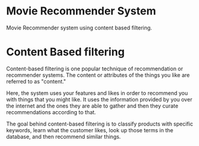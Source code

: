 # Movie Recommender System
Movie Recommender system using content based filtering.  


# Content Based filtering
  
Content-based filtering is one popular technique of recommendation or recommender systems. The content or attributes of the things you like are referred to as "content." 

 Here, the system uses your features and likes in order to recommend you with things that you might like. It uses the information provided by you over the internet and the ones they are able to gather and then they curate recommendations according to that.  

 

The goal behind content-based filtering is to classify products with specific keywords, learn what the customer likes, look up those terms in the database, and then recommend similar things.
